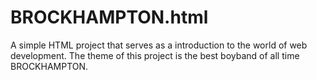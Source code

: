 # BROCKHAMPTON.html
A simple HTML project that serves as a introduction to the world of web development.
The theme of this project is the best boyband of all time BROCKHAMPTON.
